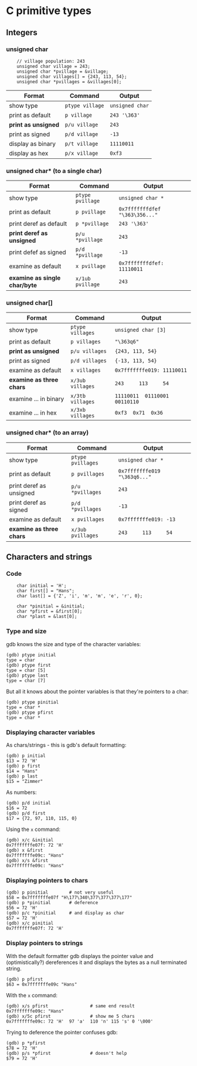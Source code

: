 # C primitive types



## Integers

### unsigned char

```
    // village population: 243
    unsigned char village = 243;
    unsigned char *pvillage = &village;
    unsigned char villages[] = {243, 113, 54};
    unsigned char *pvillages = &villages[0];
```

| Format                | Command         | Output          |
|-----------------------|-----------------|-----------------|
| show type             | `ptype village` | `unsigned char` |
| print as default      | `p village`     | `243 '\363'`    |
| **print as unsigned** | `p/u village`   | `243`           |
| print as signed       | `p/d village`   | `-13`           |
| display as binary     | `p/t village`   | `11110011`      |
| display as hex        | `p/x village`   | `0xf3`          |

### unsigned char* (to a single char)

| Format                          | Command          | Output                         |
|---------------------------------|------------------|--------------------------------|
| show type                       | `ptype pvillage` | `unsigned char *`              |
| print as default                | `p pvillage`     | `0x7fffffffdfef "\363\356..."` |
| print deref as default          | `p *pvillage`    | `243 '\363'`                   |
| **print deref as unsigned**     | `p/u *pvillage`  | `243`                          |
| print defef as signed           | `p/d *pvillage`  | `-13`                          |
| examine as default              | `x pvillage`     | `0x7fffffffdfef: 11110011`     |
| **examine as single char/byte** | `x/1ub pvillage` | `243`                          |

### unsigned char[]

| Format                     | Command          | Output                         |
|----------------------------|------------------|--------------------------------|
| show type                  | `ptype villages` | `unsigned char [3]`            |
| print as default           | `p villages`     | `"\363q6"`                     |
| **print as unsigned**      | `p/u villages`   | `{243, 113, 54}`               |
| print as signed            | `p/d villages`   | `{-13, 113, 54}`               |
| examine as default         | `x villages`     | `0x7fffffffe019: 11110011`     |
| **examine as three chars** | `x/3ub villages` | `243     113     54`           |
| examine ... in binary      | `x/3tb villages` | `11110011  01110001  00110110` |
| examine ... in hex         | `x/3xb villages` | `0xf3  0x71  0x36`             |

### unsigned char* (to an array)

| Format                     | Command           | Output                       |
|----------------------------|-------------------|------------------------------|
| show type                  | `ptype pvillages` | `unsigned char *`            |
| print as default           | `p pvillages`     | `0x7fffffffe019 "\363q6..."` |
| print deref as unsigned    | `p/u *pvillages`  | `243`                        |
| print deref as signed      | `p/d *pvillages`  | `-13`                        |
| examine as default         | `x pvillages`     | `0x7fffffffe019: -13`        |
| **examine as three chars** | `x/3ub pvillages` | `243     113     54`         |



## Characters and strings

### Code

```
    char initial = 'H';
    char first[] = "Hans";
    char last[] = {'Z', 'i', 'm', 'm', 'e', 'r', 0};

    char *pinitial = &initial;
    char *pfirst = &first[0];
    char *plast = &last[0];
```

### Type and size

gdb knows the size and type of the character variables:

```
(gdb) ptype initial
type = char
(gdb) ptype first
type = char [5]
(gdb) ptype last
type = char [7]
```

But all it knows about the pointer variables is that they're pointers to a char:

```
(gdb) ptype pinitial 
type = char *
(gdb) ptype pfirst 
type = char *
```

### Displaying character variables

As chars/strings - this is gdb's default formatting:

```
(gdb) p initial
$13 = 72 'H'
(gdb) p first
$14 = "Hans"
(gdb) p last
$15 = "Zimmer"
```

As numbers:

```
(gdb) p/d initial
$16 = 72
(gdb) p/d first
$17 = {72, 97, 110, 115, 0}
```

Using the `x` command:

```
(gdb) x/c &initial
0x7fffffffe07f: 72 'H'
(gdb) x &first
0x7fffffffe09c: "Hans"
(gdb) x/s &first
0x7fffffffe09c: "Hans"
```

### Displaying pointers to chars

```
(gdb) p pinitial        # not very useful
$58 = 0x7fffffffe07f "H\177\340\377\377\377\177"
(gdb) p *pinitial       # deference
$56 = 72 'H'
(gdb) p/c *pinitial     # and display as char
$57 = 72 'H'
(gdb) x/c pinitial
0x7fffffffe07f: 72 'H'
```

### Display pointers to strings

With the default formatter gdb displays the pointer value and (optimistically?) dereferences it and displays the bytes as a null terminated string.

```
(gdb) p pfirst   
$63 = 0x7fffffffe09c "Hans"
```

With the `x` command:

```
(gdb) x/s pfirst                # same end result
0x7fffffffe09c: "Hans"
(gdb) x/5c pfirst               # show me 5 chars
0x7fffffffe09c: 72 'H'  97 'a'  110 'n' 115 's' 0 '\000'
```

Trying to deference the pointer confuses gdb:

```
(gdb) p *pfirst 
$78 = 72 'H'
(gdb) p/s *pfirst               # doesn't help
$79 = 72 'H'
```
